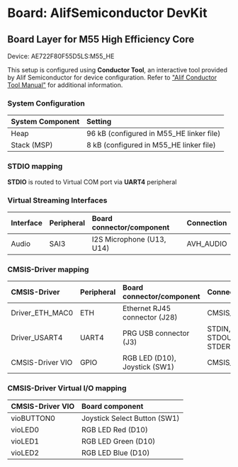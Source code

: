 # Board: AlifSemiconductor DevKit

## Board Layer for M55 High Efficiency Core

Device: AE722F80F55D5LS:M55_HE

This setup is configured using **Conductor Tool**, an interactive tool provided by Alif Semiconductor for device configuration.
Refer to ["Alif Conductor Tool Manual"](https://conductor.alifsemi.com/Alif_HTML_DCT_User_Help/Content/Help%20Manual.htm) for additional information.

### System Configuration

| System Component        | Setting
|:------------------------|:----------------------------------------
| Heap                    | 96 kB (configured in M55_HE linker file)
| Stack (MSP)             | 8 kB (configured in M55_HE linker file)

### STDIO mapping

**STDIO** is routed to Virtual COM port via **UART4** peripheral

### Virtual Streaming Interfaces

| Interface | Peripheral | Board connector/component | Connection
|:----------|:-----------|:--------------------------|:-----------
| Audio     | SAI3       | I2S Microphone (U13, U14) | AVH_AUDIO

### CMSIS-Driver mapping

| CMSIS-Driver        | Peripheral | Board connector/component     | Connection
|:--------------------|:-----------|:------------------------------|:------------------------------
| Driver_ETH_MAC0     | ETH        | Ethernet RJ45 connector (J28) | CMSIS_ETH
| Driver_USART4       | UART4      | PRG USB connector (J3)        | STDIN, STDOUT, STDERR
| CMSIS-Driver VIO    | GPIO       | RGB LED (D10), Joystick (SW1) | CMSIS_VIO

### CMSIS-Driver Virtual I/O mapping

| CMSIS-Driver VIO  | Board component
|:------------------|:----------------------------
| vioBUTTON0        | Joystick Select Button (SW1)
| vioLED0           | RGB LED Red (D10)
| vioLED1           | RGB LED Green (D10)
| vioLED2           | RGB LED Blue (D10)
